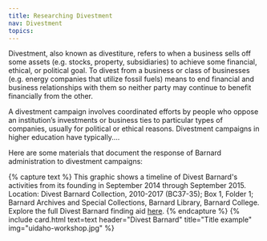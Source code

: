 ```yaml
---
title: Researching Divestment
nav: Divestment
topics:
---
```


Divestment, also known as divestiture, refers to when a business sells off some assets (e.g. stocks, property, subsidiaries) to achieve some financial, ethical, or political goal. To divest from a business or class of businesses (e.g. energy companies that utilize fossil fuels) means to end financial and business relationships with them so neither party may continue to benefit financially from the other. 

A divestment campaign involves coordinated efforts by people who oppose an institution’s investments or business ties to particular types of companies, usually for political or ethical reasons. Divestment campaigns in higher education have typically....

Here are some materials that document the response of Barnard administration to divestment campaigns: 

{% capture text %}
This graphic shows a timeline of Divest Barnard's activities from its founding in September 2014 through September 2015.
Location: Divest Barnard Collection, 2010-2017 (BC37-35); Box 1, Folder 1; Barnard Archives and Special Collections, Barnard Library, Barnard College.
Explore the full Divest Barnard finding aid [here]([https://getbootstrap.com/docs/4.1/components/card/](https://collections.barnard.edu/public/repositories/2/resources/381)).
{% endcapture %}
{% include card.html text=text header="Divest Barnard" title="Title example" img="uidaho-workshop.jpg" %}

